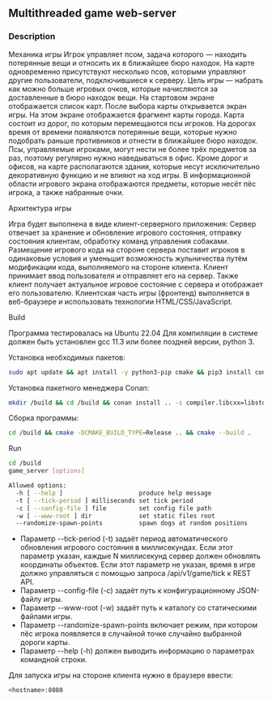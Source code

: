## Multithreaded game web-server

### Description

Механика игры
Игрок управляет псом, задача которого — находить потерянные вещи и относить их в ближайшее бюро находок. На карте одновременно присутствуют несколько псов, которыми управляют другие пользователи, подключившиеся к серверу. Цель игры — набрать как можно больше игровых очков, которые начисляются за доставленные в бюро находок вещи.
На стартовом экране отображается список карт. После выбора карты открывается экран игры.
На этом экране отображается фрагмент карты города. Карта состоит из дорог, по которым перемещаются псы игроков. На дорогах время от времени появляются потерянные вещи, которые нужно подобрать раньше противников и отнести в ближайшее бюро находок. Псы, управляемые игроками, могут нести не более трёх предметов за раз, поэтому регулярно нужно наведываться в офис. Кроме дорог и офисов, на карте располагаются здания, которые несут исключительно декоративную функцию и не влияют на ход игры.
В информационной области игрового экрана отображаются предметы, которые несёт пёс игрока, а также набранные очки.

Архитектура игры

Игра будет выполнена в виде клиент-серверного приложения:
Сервер отвечает за хранение и обновление игрового состояния, отправку состояния клиентам, обработку команд управления собаками. Размещение игрового кода на стороне сервера поставит игроков в одинаковые условия и уменьшит возможность жульничества путём модификации кода, выполняемого на стороне клиента.
Клиент принимает ввод пользователя и отправляет его на сервер. Также клиент получает актуальное игровое состояние с сервера и отображает его пользователю. Клиентская часть игры (фронтенд) выполняется в веб-браузере и использовать технологии HTML/CSS/JavaScript.

Build

Программа тестировалась на Ubuntu 22.04
Для компиляции в системе должен быть установлен gcc 11.3 или более поздней версии, python 3.

Установка необходимых пакетов:

```Bash
sudo apt update && apt install -y python3-pip cmake && pip3 install conan==1.*
```
Установка пакетного менеджера Conan:

```Bash
mkdir /build && cd /build && conan install .. -s compiler.libcxx=libstdc++11
```

Сборка программы:

```Bash
cd /build && cmake -DCMAKE_BUILD_TYPE=Release .. && cmake --build .
```

Run

```Bash
cd /build
game_server [options]
```

```Bash
Allowed options:
  -h [ --help ]                     produce help message
  -t [ --tick-period ] milliseconds set tick period
  -c [ --config-file ] file         set config file path
  -w [ --www-root ] dir             set static files root
  --randomize-spawn-points          spawn dogs at random positions
```

* Параметр --tick-period (-t) задаёт период автоматического обновления игрового состояния в миллисекундах. Если этот параметр указан, каждые N миллисекунд сервер должен обновлять координаты объектов. Если этот параметр не указан, время в игре должно управляться с помощью запроса /api/v1/game/tick к REST API.
* Параметр --config-file (-c) задаёт путь к конфигурационному JSON-файлу игры.
* Параметр --www-root (-w) задаёт путь к каталогу со статическими файлами игры.
* Параметр --randomize-spawn-points включает режим, при котором пёс игрока появляется в случайной точке случайно выбранной дороги карты.
* Параметр --help (-h) должен выводить информацию о параметрах командной строки.

Для запуска игры на стороне клиента нужно в браузере ввести:
```
<hostname>:8080
```
